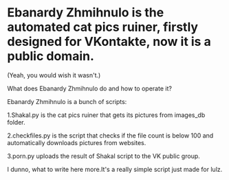 # Ebanardy Zhmihnulo is the automated cat pics ruiner, firstly designed for VKontakte, now it is a public domain.
(Yeah, you would wish it wasn't.)




What does Ebanardy Zhmihnulo do and how to operate it?

Ebanardy Zhmihnulo is a bunch of scripts:

1.Shakal.py is the cat pics ruiner that gets its pictures from images_db folder.

2.checkfiles.py is the script that checks if the file count is below 100 and automatically downloads pictures from websites.

3.porn.py uploads the result of Shakal script to the VK public group.


I dunno, what to write here more.It's a really simple script just made for lulz.
